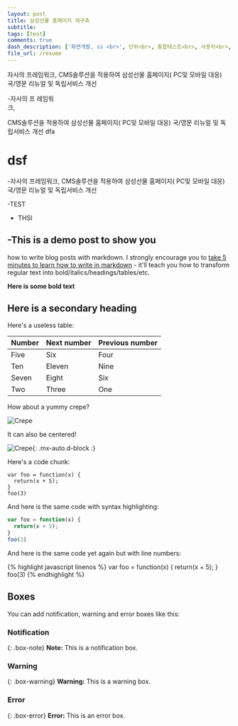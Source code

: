 ```yaml
---
layout: post
title: 삼성선물 홈페이지 재구축
subtitle: 
tags: [test]
comments: true
dash_description: ['화면개발, ss <br>', 단위<br>, 통합테스트<br>, 사용자<br>, 운영자 매뉴얼<br>, 가이드 작성]
file_url: /resume
---
```

자사의 프레임워크, CMS솔루션을 적용하여 삼성선물 홈페이지( PC및 모바일 대응) 국/영문 리뉴얼 및 독립서비스 개선

-자사의 프&nbsp;레임워<br>크,   

CMS솔루션을 적용하여 삼성선물 홈페이지( PC및 모바일 대응) 국/영문 리뉴얼 및 독립서비스 개선    dfa  
# dsf

-자사의 프레임워크, CMS솔루션을 적용하여 삼성선물 홈페이지( PC및 모바일 대응) 국/영문 리뉴얼 및 독립서비스 개선

-TEST

- THSI

-This is a demo post to show you 
-
how to write blog posts with markdown.  I strongly encourage you to [take 5 minutes to learn how to write in markdown](https://markdowntutorial.com/) - it'll teach you how to transform regular text into bold/italics/headings/tables/etc.

**Here is some bold text**

## Here is a secondary heading

Here's a useless table:

| Number | Next number | Previous number |
| :------ |:--- | :--- |
| Five | Six | Four |
| Ten | Eleven | Nine |
| Seven | Eight | Six |
| Two | Three | One |


How about a yummy crepe?

![Crepe](https://s3-media3.fl.yelpcdn.com/bphoto/cQ1Yoa75m2yUFFbY2xwuqw/348s.jpg)

It can also be centered!

![Crepe](https://s3-media3.fl.yelpcdn.com/bphoto/cQ1Yoa75m2yUFFbY2xwuqw/348s.jpg){: .mx-auto.d-block :}

Here's a code chunk:

~~~
var foo = function(x) {
  return(x + 5);
}
foo(3)
~~~

And here is the same code with syntax highlighting:

```javascript
var foo = function(x) {
  return(x + 5);
}
foo(3)
```

And here is the same code yet again but with line numbers:

{% highlight javascript linenos %}
var foo = function(x) {
  return(x + 5);
}
foo(3)
{% endhighlight %}

## Boxes
You can add notification, warning and error boxes like this:

### Notification

{: .box-note}
**Note:** This is a notification box.

### Warning

{: .box-warning}
**Warning:** This is a warning box.

### Error

{: .box-error}
**Error:** This is an error box.
